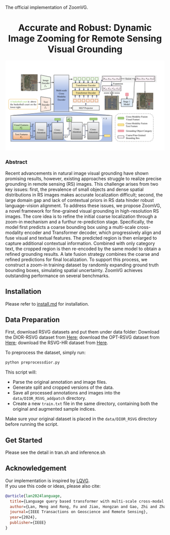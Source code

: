 The official implementation of ZoomVG.

<div align="center">
<h1>
<b>
Accurate and Robust: Dynamic Image Zooming for Remote Sensing Visual Grounding
</b>
</h1>


</div>


<p align="center"><img src="docs/framework.pdf" width="800"/></p>


### Abstract

Recent advancements in natural image visual grounding have shown promising results, however, existing approaches struggle to realize precise grounding in remote sensing (RS) images. This challenge arises from two key issues: first, the prevalence of small objects and dense spatial distributions in RS images makes accurate localization difficult; second, the large domain gap and lack of contextual priors in RS data hinder robust language-vision alignment. To address these issues, we propose ZoomVG, a novel framework for fine-grained visual grounding in high-resolution RS images. The core idea is to refine the initial coarse localization through a zoom-in mechanism and a furthur re-prediction stage. Specifically, the model first predicts a coarse bounding box using a multi-scale cross-modality encoder and Transformer decoder, which progressively align and fuse visual and textual features. The predicted region is then enlarged to capture additional contextual information. Combined with only category text, the cropped region is then re-encoded by the same model to obtain a refined grounding results. A late fusion strategy combines the coarse and refined predictions for final localization. To support this process, we construct a zoom-in training dataset by randomly expanding ground truth bounding boxes, simulating spatial uncertainty. ZoomVG achieves outstanding performance on several benchmarks.



## Installation

Please refer to [install.md](install.md) for installation.

## Data Preparation

First, download RSVG datasets and put them under data folder:
Download the DIOR-RSVG dataset from [Here](https://github.com/ZhanYang-nwpu/RSVG-pytorch?tab=readme-ov-file);
download the OPT-RSVG dataset from [Here](https://github.com/like413/OPT-RSVG);
download the RSVG-HR dataset from [Here](https://github.com/LANMNG/LQVG/tree/main/RSVG-HR).

To preprocess the dataset, simply run:

```bash
python preprocessdior.py
```

This script will:
- Parse the original annotation and image files.
- Generate split and cropped versions of the data.
- Save all processed annotations and images into the `data/DIOR_RSVG_addpatch` directory.
- Create a new `train.txt` file in the same directory, containing both the original and augmented sample indices.

Make sure your original dataset is placed in the `data/DIOR_RSVG` directory before running the script.

## Get Started

Please see the detail in tran.sh and inference.sh


## Acknowledgement

Our implementation is inspired by [LQVG](https://github.com/LANMNG/LQVG/tree/main).  
If you use this code or ideas, please also cite:

```bibtex
@article{lan2024language,
  title={Language query based transformer with multi-scale cross-modal alignment for visual grounding on remote sensing images},
  author={Lan, Meng and Rong, Fu and Jiao, Hongzan and Gao, Zhi and Zhang, Lefei},
  journal={IEEE Transactions on Geoscience and Remote Sensing},
  year={2024},
  publisher={IEEE}
}
```